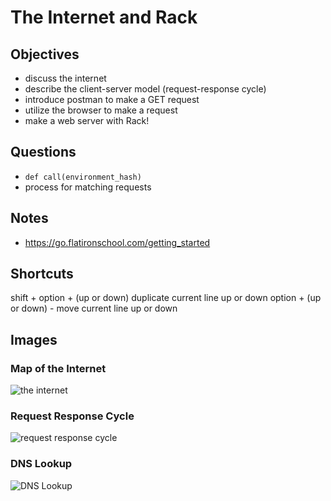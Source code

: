 # The Internet and Rack

## Objectives

- discuss the internet
- describe the client-server model (request-response cycle)
- introduce postman to make a GET request
- utilize the browser to make a request
- make a web server with Rack!

## Questions

- `def call(environment_hash)`
- process for matching requests

## Notes

- https://go.flatironschool.com/getting_started

## Shortcuts

shift + option + (up or down) duplicate current line up or down
option + (up or down) - move current line up or down
## Images

### Map of the Internet

![the internet](https://62e528761d0685343e1c-f3d1b99a743ffa4142d9d7f1978d9686.ssl.cf2.rackcdn.com/files/100571/wide_article/width1356x668/xc3r6bkv-1446489061.png)

### Request Response Cycle

![request response cycle](https://www.ryanckulp.com/wp-content/uploads/2017/08/request-response-cycle.jpg)

### DNS Lookup

![DNS Lookup](https://vanseodesign.com/blog/wp-content/uploads/2017/08/dns-lookup.png)